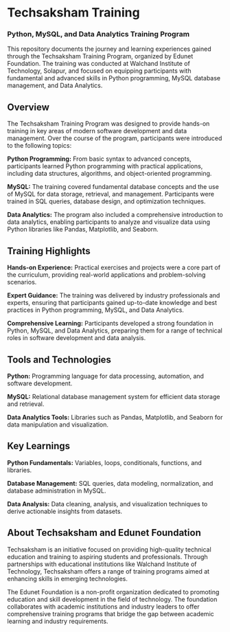 # Techsaksham Training

### **Python, MySQL, and Data Analytics Training Program**

This repository documents the journey and learning experiences gained through the Techsaksham Training Program, organized by Edunet Foundation. The training was conducted at Walchand Institute of Technology, Solapur, and focused on equipping participants with fundamental and advanced skills in Python programming, MySQL database management, and Data Analytics.

## **Overview**

The Techsaksham Training Program was designed to provide hands-on training in key areas of modern software development and data management. Over the course of the program, participants were introduced to the following topics:

**Python Programming:** From basic syntax to advanced concepts, participants learned Python programming with practical applications, including data structures, algorithms, and object-oriented programming.

**MySQL:** The training covered fundamental database concepts and the use of MySQL for data storage, retrieval, and management. Participants were trained in SQL queries, database design, and optimization techniques.

**Data Analytics:** The program also included a comprehensive introduction to data analytics, enabling participants to analyze and visualize data using Python libraries like Pandas, Matplotlib, and Seaborn.

## **Training Highlights**

**Hands-on Experience:** Practical exercises and projects were a core part of the curriculum, providing real-world applications and problem-solving scenarios.

**Expert Guidance:** The training was delivered by industry professionals and experts, ensuring that participants gained up-to-date knowledge and best practices in Python programming, MySQL, and Data Analytics.

**Comprehensive Learning:** Participants developed a strong foundation in Python, MySQL, and Data Analytics, preparing them for a range of technical roles in software development and data analysis.

## **Tools and Technologies**

**Python:** Programming language for data processing, automation, and software development.

**MySQL:** Relational database management system for efficient data storage and retrieval.

**Data Analytics Tools:** Libraries such as Pandas, Matplotlib, and Seaborn for data manipulation and visualization.

## **Key Learnings**

**Python Fundamentals:** Variables, loops, conditionals, functions, and libraries.

**Database Management:** SQL queries, data modeling, normalization, and database administration in MySQL.

**Data Analysis:** Data cleaning, analysis, and visualization techniques to derive actionable insights from datasets.

## **About Techsaksham and Edunet Foundation**

Techsaksham is an initiative focused on providing high-quality technical education and training to aspiring students and professionals. Through partnerships with educational institutions like Walchand Institute of Technology, Techsaksham offers a range of training programs aimed at enhancing skills in emerging technologies.

The Edunet Foundation is a non-profit organization dedicated to promoting education and skill development in the field of technology. The foundation collaborates with academic institutions and industry leaders to offer comprehensive training programs that bridge the gap between academic learning and industry requirements.
